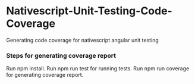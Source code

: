 # Nativescript-Unit-Testing-Code-Coverage
Generating code coverage for nativescript angular unit testing

### Steps for generating coverage report
 Run npm install. 
 Run npm run test for running tests. 
 Run npm run coverage for generating coverage report.
